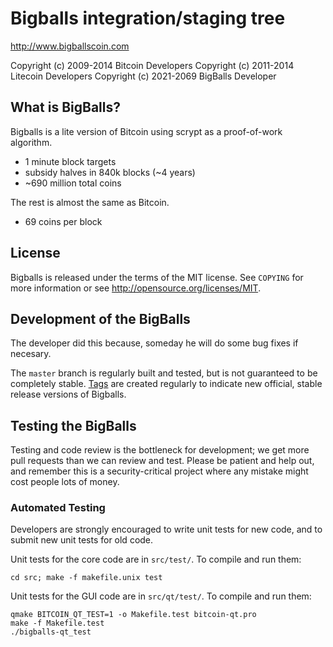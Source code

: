 Bigballs integration/staging tree
================================

http://www.bigballscoin.com

Copyright (c) 2009-2014 Bitcoin Developers
Copyright (c) 2011-2014 Litecoin Developers
Copyright (c) 2021-2069 BigBalls Developer

What is BigBalls?
----------------

Bigballs is a lite version of Bitcoin using scrypt as a proof-of-work algorithm.
 - 1 minute block targets
 - subsidy halves in 840k blocks (~4 years)
 - ~690 million total coins

The rest is almost the same as Bitcoin.
 - 69 coins per block

License
-------

Bigballs is released under the terms of the MIT license. See `COPYING` for more
information or see http://opensource.org/licenses/MIT.

Development of the BigBalls
-------------------

The developer did this because, someday he will do some bug fixes if necesary.

The `master` branch is regularly built and tested, but is not guaranteed to be
completely stable. [Tags](https://github.com/bigballs-project/bigballs/tags) are created
regularly to indicate new official, stable release versions of Bigballs.

Testing the BigBalls
-------

Testing and code review is the bottleneck for development; we get more pull
requests than we can review and test. Please be patient and help out, and
remember this is a security-critical project where any mistake might cost people
lots of money.

### Automated Testing

Developers are strongly encouraged to write unit tests for new code, and to
submit new unit tests for old code.

Unit tests for the core code are in `src/test/`. To compile and run them:

    cd src; make -f makefile.unix test

Unit tests for the GUI code are in `src/qt/test/`. To compile and run them:

    qmake BITCOIN_QT_TEST=1 -o Makefile.test bitcoin-qt.pro
    make -f Makefile.test
    ./bigballs-qt_test

